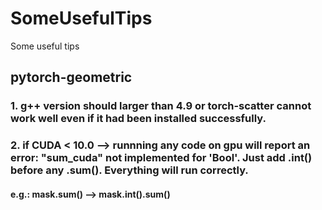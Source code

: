# SomeUsefulTips
Some useful tips 

## pytorch-geometric
### 1. g++ version should larger than 4.9 or torch-scatter cannot work well even if it had been installed successfully.
### 2. if CUDA < 10.0 --> runnning any code on gpu will report an error: "sum_cuda" not implemented for 'Bool'. Just add .int() before any .sum(). Everything will run correctly.
#### e.g.: mask.sum() --> mask.int().sum()
